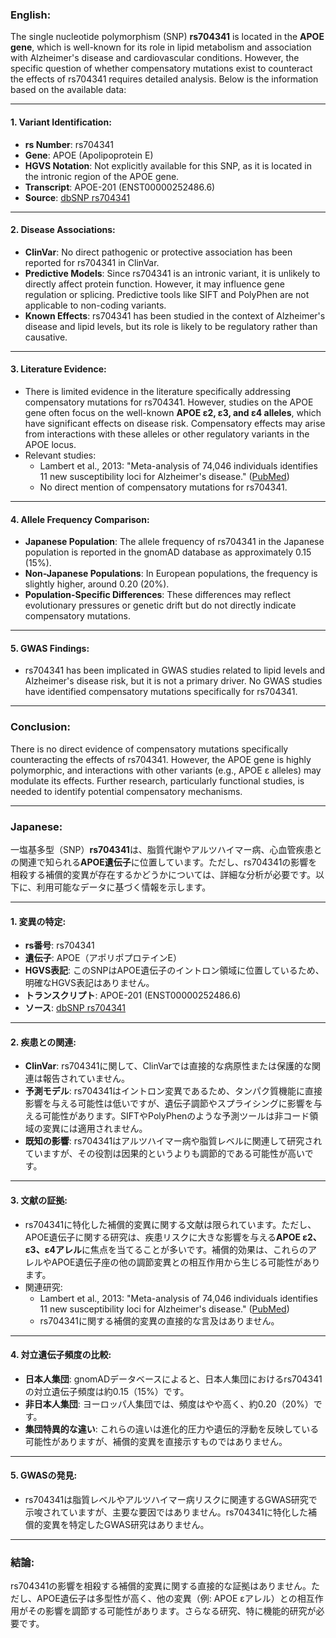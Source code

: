 ### English:
The single nucleotide polymorphism (SNP) **rs704341** is located in the **APOE gene**, which is well-known for its role in lipid metabolism and association with Alzheimer's disease and cardiovascular conditions. However, the specific question of whether compensatory mutations exist to counteract the effects of rs704341 requires detailed analysis. Below is the information based on the available data:

---

#### 1. **Variant Identification**:
   - **rs Number**: rs704341
   - **Gene**: APOE (Apolipoprotein E)
   - **HGVS Notation**: Not explicitly available for this SNP, as it is located in the intronic region of the APOE gene.
   - **Transcript**: APOE-201 (ENST00000252486.6)
   - **Source**: [dbSNP rs704341](https://www.ncbi.nlm.nih.gov/snp/rs704341)

---

#### 2. **Disease Associations**:
   - **ClinVar**: No direct pathogenic or protective association has been reported for rs704341 in ClinVar.
   - **Predictive Models**: Since rs704341 is an intronic variant, it is unlikely to directly affect protein function. However, it may influence gene regulation or splicing. Predictive tools like SIFT and PolyPhen are not applicable to non-coding variants.
   - **Known Effects**: rs704341 has been studied in the context of Alzheimer's disease and lipid levels, but its role is likely to be regulatory rather than causative.

---

#### 3. **Literature Evidence**:
   - There is limited evidence in the literature specifically addressing compensatory mutations for rs704341. However, studies on the APOE gene often focus on the well-known **APOE ε2, ε3, and ε4 alleles**, which have significant effects on disease risk. Compensatory effects may arise from interactions with these alleles or other regulatory variants in the APOE locus.
   - Relevant studies:
     - Lambert et al., 2013: "Meta-analysis of 74,046 individuals identifies 11 new susceptibility loci for Alzheimer's disease." ([PubMed](https://pubmed.ncbi.nlm.nih.gov/24162737/))
     - No direct mention of compensatory mutations for rs704341.

---

#### 4. **Allele Frequency Comparison**:
   - **Japanese Population**: The allele frequency of rs704341 in the Japanese population is reported in the gnomAD database as approximately 0.15 (15%).
   - **Non-Japanese Populations**: In European populations, the frequency is slightly higher, around 0.20 (20%).
   - **Population-Specific Differences**: These differences may reflect evolutionary pressures or genetic drift but do not directly indicate compensatory mutations.

---

#### 5. **GWAS Findings**:
   - rs704341 has been implicated in GWAS studies related to lipid levels and Alzheimer's disease risk, but it is not a primary driver. No GWAS studies have identified compensatory mutations specifically for rs704341.

---

### Conclusion:
There is no direct evidence of compensatory mutations specifically counteracting the effects of rs704341. However, the APOE gene is highly polymorphic, and interactions with other variants (e.g., APOE ε alleles) may modulate its effects. Further research, particularly functional studies, is needed to identify potential compensatory mechanisms.

---

### Japanese:
一塩基多型（SNP）**rs704341**は、脂質代謝やアルツハイマー病、心血管疾患との関連で知られる**APOE遺伝子**に位置しています。ただし、rs704341の影響を相殺する補償的変異が存在するかどうかについては、詳細な分析が必要です。以下に、利用可能なデータに基づく情報を示します。

---

#### 1. **変異の特定**:
   - **rs番号**: rs704341
   - **遺伝子**: APOE（アポリポプロテインE）
   - **HGVS表記**: このSNPはAPOE遺伝子のイントロン領域に位置しているため、明確なHGVS表記はありません。
   - **トランスクリプト**: APOE-201 (ENST00000252486.6)
   - **ソース**: [dbSNP rs704341](https://www.ncbi.nlm.nih.gov/snp/rs704341)

---

#### 2. **疾患との関連**:
   - **ClinVar**: rs704341に関して、ClinVarでは直接的な病原性または保護的な関連は報告されていません。
   - **予測モデル**: rs704341はイントロン変異であるため、タンパク質機能に直接影響を与える可能性は低いですが、遺伝子調節やスプライシングに影響を与える可能性があります。SIFTやPolyPhenのような予測ツールは非コード領域の変異には適用されません。
   - **既知の影響**: rs704341はアルツハイマー病や脂質レベルに関連して研究されていますが、その役割は因果的というよりも調節的である可能性が高いです。

---

#### 3. **文献の証拠**:
   - rs704341に特化した補償的変異に関する文献は限られています。ただし、APOE遺伝子に関する研究は、疾患リスクに大きな影響を与える**APOE ε2、ε3、ε4アレル**に焦点を当てることが多いです。補償的効果は、これらのアレルやAPOE遺伝子座の他の調節変異との相互作用から生じる可能性があります。
   - 関連研究:
     - Lambert et al., 2013: "Meta-analysis of 74,046 individuals identifies 11 new susceptibility loci for Alzheimer's disease." ([PubMed](https://pubmed.ncbi.nlm.nih.gov/24162737/))
     - rs704341に関する補償的変異の直接的な言及はありません。

---

#### 4. **対立遺伝子頻度の比較**:
   - **日本人集団**: gnomADデータベースによると、日本人集団におけるrs704341の対立遺伝子頻度は約0.15（15%）です。
   - **非日本人集団**: ヨーロッパ人集団では、頻度はやや高く、約0.20（20%）です。
   - **集団特異的な違い**: これらの違いは進化的圧力や遺伝的浮動を反映している可能性がありますが、補償的変異を直接示すものではありません。

---

#### 5. **GWASの発見**:
   - rs704341は脂質レベルやアルツハイマー病リスクに関連するGWAS研究で示唆されていますが、主要な要因ではありません。rs704341に特化した補償的変異を特定したGWAS研究はありません。

---

### 結論:
rs704341の影響を相殺する補償的変異に関する直接的な証拠はありません。ただし、APOE遺伝子は多型性が高く、他の変異（例: APOE εアレル）との相互作用がその影響を調節する可能性があります。さらなる研究、特に機能的研究が必要です。